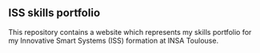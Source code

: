 ## ISS skills portfolio

This repository contains a website which represents my skills portfolio for my Innovative Smart Systems (ISS) formation at INSA Toulouse.